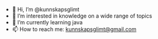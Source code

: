 - 👋 Hi, I’m @kunnskapsglimt
- 👀 I’m interested in knowledge on a wide range of topics
- 🌱 I’m currently learning java
- 📫 How to reach me: kunnskapsglimt@gmail.com

<!---
kunnskapsglimt/kunnskapsglimt is a ✨ special ✨ repository because its `README.md` (this file) appears on your GitHub profile.
You can click the Preview link to take a look at your changes.
--->
